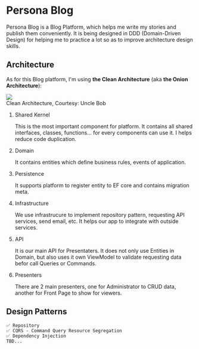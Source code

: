 # Persona Blog

Persona Blog is a Blog Platform, which helps me write my stories and publish them conveniently. It is being designed in DDD (Domain-Driven Design) for helping me to practice a lot so as to improve  architecture design skills.

## Architecture
As for this Blog platform, I'm using **the Clean Architecture** (aka **the Onion Architecture**):

<image src="https://miro.medium.com/max/1544/1*B7LkQDyDqLN3rRSrNYkETA.jpeg"/>
<figcaption>Clean Architecture, Courtesy: Uncle Bob</figcaption>

1. Shared Kernel

    This is the most important component for platform. It contains all shared interfaces, classes, functions... for every components can use it. I helps reduce code duplication.

2. Domain

    It contains entities which define business rules, events of application.

3. Persistence

    It supports platform to register entity to EF core and contains migration meta.

4. Infrastructure

    We use infrastrucure to implement repository pattern, requesting API services, send email, etc. It helps our app to integrate with outside services.

5. API

    It is our main API for Presentaters. It does not only use Entities in Domain, but also uses it own ViewModel to validate requesting data befor call Queries or Commands.

7. Presenters

    There are 2 main presenters, one for Administrator to CRUD data, another for Front Page to show for viewers.

## Design Patterns
    ✅ Repository
    ✅ CQRS - Command Query Resource Segregation
    ✅ Dependency Injection
    TBD...
